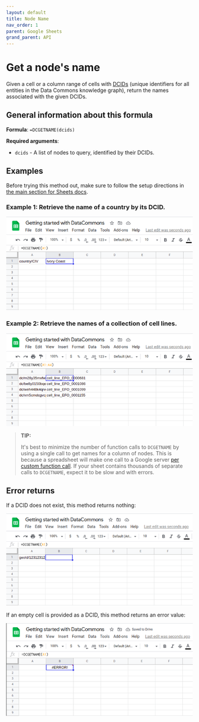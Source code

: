 ```yaml
---
layout: default
title: Node Name
nav_order: 1
parent: Google Sheets
grand_parent: API
---
```


# Get a node's name

Given a cell or a column range of cells with [DCIDs](/glossary.md) (unique identifiers for all entities in the Data Commons knowledge graph), return the names associated with the given DCIDs.

## General information about this formula

**Formula**: `=DCGETNAME(dcids)`

**Required arguments**:

* `dcids` - A list of nodes to query, identified by their DCIDs.

## Examples

Before trying this method out, make sure to follow the setup directions in [the main section for Sheets docs](/api/sheets/index.html).

### Example 1: Retrieve the name of a country by its DCID.

![](/assets/images/sheets/sheets_get_name_cote_d_ivoire_cropped.png)

### Example 2: Retrieve the names of a collection of cell lines.

![](/assets/images/sheets/sheets_get_name_cell_lines_cropped.png)

>  **TIP:**
>
>  It's best to minimize the number of function calls to `DCGETNAME` by using a single call to get names for a column of nodes. This is because a spreadsheet will make one call to a Google server [per custom function call](https://developers.google.com/apps-script/guides/sheets/functions#optimization). If your sheet contains thousands of separate calls to `DCGETNAME`, expect it to be slow and with errors.


## Error returns

If a DCID does not exist, this method returns nothing:

![](/assets/images/sheets/sheets_get_name_wrong_dcid_cropped.png)

If an empty cell is provided as a DCID, this method returns an error value:

![](/assets/images/sheets/sheets_get_name_no_input_cropped.png)
